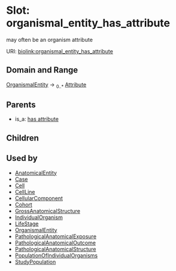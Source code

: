 
# Slot: organismal_entity_has_attribute


may often be an organism attribute

URI: [biolink:organismal_entity_has_attribute](https://w3id.org/biolink/vocab/organismal_entity_has_attribute)


## Domain and Range

[OrganismalEntity](OrganismalEntity.md) &#8594;  <sub>0..\*</sub> [Attribute](Attribute.md)

## Parents

 *  is_a: [has attribute](has_attribute.md)

## Children


## Used by

 * [AnatomicalEntity](AnatomicalEntity.md)
 * [Case](Case.md)
 * [Cell](Cell.md)
 * [CellLine](CellLine.md)
 * [CellularComponent](CellularComponent.md)
 * [Cohort](Cohort.md)
 * [GrossAnatomicalStructure](GrossAnatomicalStructure.md)
 * [IndividualOrganism](IndividualOrganism.md)
 * [LifeStage](LifeStage.md)
 * [OrganismalEntity](OrganismalEntity.md)
 * [PathologicalAnatomicalExposure](PathologicalAnatomicalExposure.md)
 * [PathologicalAnatomicalOutcome](PathologicalAnatomicalOutcome.md)
 * [PathologicalAnatomicalStructure](PathologicalAnatomicalStructure.md)
 * [PopulationOfIndividualOrganisms](PopulationOfIndividualOrganisms.md)
 * [StudyPopulation](StudyPopulation.md)
